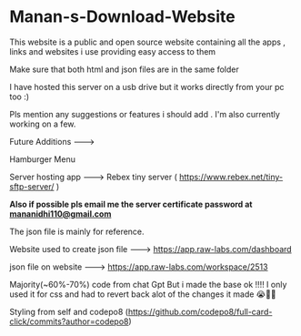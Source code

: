 # Manan-s-Download-Website
This website is a public and open source website containing all the apps , links and websites i use providing easy access to them

Make sure that both html and json files are in the same folder

I have hosted this server on a usb drive but it works directly from your pc too :)

Pls mention any suggestions or features i should add . I'm also currently working on a few.

Future Additions --->

Hamburger Menu

Server hosting app ---> Rebex tiny server ( https://www.rebex.net/tiny-sftp-server/ )

**Also if possible pls email me the server certificate password at mananidhi110@gmail.com**

The json file is mainly for reference.

Website used to create json file ---> https://app.raw-labs.com/dashboard

json file on website --->  https://app.raw-labs.com/workspace/2513

Majority(~60%-70%) code from chat Gpt
But i made the base ok !!!!
I only used it for css and had to revert back alot of the changes it made 😭🙏🏻

Styling from self and codepo8 (https://github.com/codepo8/full-card-click/commits?author=codepo8)

